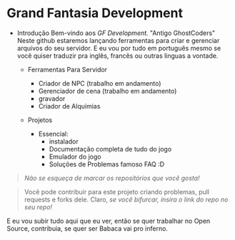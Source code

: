 # Grand Fantasia Development

 * Introdução
    Bem-vindo aos *GF Development.* "Antigo GhostCoders" Neste github estaremos lançando ferramentas para criar e gerenciar arquivos do seu servidor. E eu vou por tudo em português mesmo se você quiser traduzir pra inglês, francês ou outras linguas a vontade.
    
    - Ferramentas Para Servidor
      + Criador de NPC (trabalho em andamento)
      + Gerenciador de cena (trabalho em andamento)
      + gravador
      + Criador de Alquimias
      
    - Projetos
      + Essencial:
        + instalador
        + Documentação completa de tudo do jogo
        + Emulador do jogo
        + Soluções de Problemas famoso FAQ :D
    
> *Não se esqueça de marcar os repositórios que você gosta!*

> Você pode contribuir para este projeto criando problemas, pull requests e forks dele. Claro, *se você bifurcar, insira o link do repo no seu repo!*

E eu vou subir tudo aqui que eu ver, então se quer trabalhar no Open Source, contribuia, se quer ser Babaca vai pro inferno.

